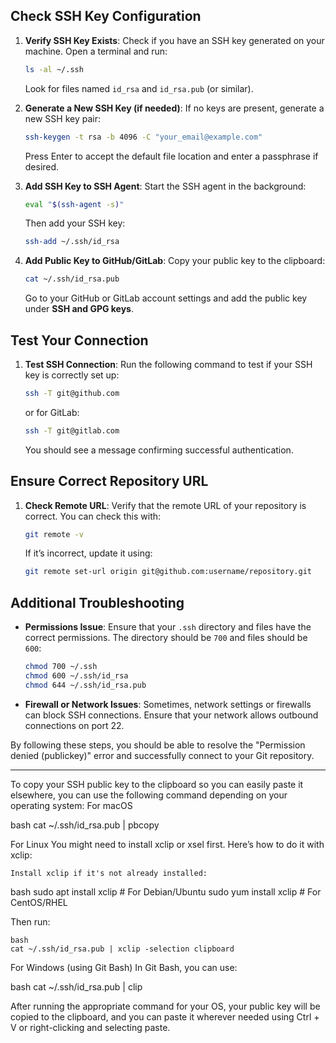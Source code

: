 ## Check SSH Key Configuration

1. **Verify SSH Key Exists**:
   Check if you have an SSH key generated on your machine. Open a terminal and run:
   ```bash
   ls -al ~/.ssh
   ```
   Look for files named `id_rsa` and `id_rsa.pub` (or similar).

2. **Generate a New SSH Key (if needed)**:
   If no keys are present, generate a new SSH key pair:
   ```bash
   ssh-keygen -t rsa -b 4096 -C "your_email@example.com"
   ```
   Press Enter to accept the default file location and enter a passphrase if desired.

3. **Add SSH Key to SSH Agent**:
   Start the SSH agent in the background:
   ```bash
   eval "$(ssh-agent -s)"
   ```
   Then add your SSH key:
   ```bash
   ssh-add ~/.ssh/id_rsa
   ```

4. **Add Public Key to GitHub/GitLab**:
   Copy your public key to the clipboard:
   ```bash
   cat ~/.ssh/id_rsa.pub
   ```
   Go to your GitHub or GitLab account settings and add the public key under **SSH and GPG keys**.

## Test Your Connection

1. **Test SSH Connection**:
   Run the following command to test if your SSH key is correctly set up:
   ```bash
   ssh -T git@github.com
   ```
   or for GitLab:
   ```bash
   ssh -T git@gitlab.com
   ```
   You should see a message confirming successful authentication.

## Ensure Correct Repository URL

1. **Check Remote URL**:
   Verify that the remote URL of your repository is correct. You can check this with:
   ```bash
   git remote -v
   ```
   If it’s incorrect, update it using:
   ```bash
   git remote set-url origin git@github.com:username/repository.git
   ```

## Additional Troubleshooting

- **Permissions Issue**: Ensure that your `.ssh` directory and files have the correct permissions. The directory should be `700` and files should be `600`:
  ```bash
  chmod 700 ~/.ssh
  chmod 600 ~/.ssh/id_rsa
  chmod 644 ~/.ssh/id_rsa.pub
  ```

- **Firewall or Network Issues**: Sometimes, network settings or firewalls can block SSH connections. Ensure that your network allows outbound connections on port 22.

By following these steps, you should be able to resolve the "Permission denied (publickey)" error and successfully connect to your Git repository.

---
To copy your SSH public key to the clipboard so you can easily paste it elsewhere, you can use the following command depending on your operating system:
For macOS

bash
cat ~/.ssh/id_rsa.pub | pbcopy

For Linux
You might need to install xclip or xsel first. Here’s how to do it with xclip:

    Install xclip if it's not already installed:

bash
sudo apt install xclip  # For Debian/Ubuntu
sudo yum install xclip  # For CentOS/RHEL

Then run:

    bash
    cat ~/.ssh/id_rsa.pub | xclip -selection clipboard

For Windows (using Git Bash)
In Git Bash, you can use:

bash
cat ~/.ssh/id_rsa.pub | clip

After running the appropriate command for your OS, your public key will be copied to the clipboard, and you can paste it wherever needed using Ctrl + V or right-clicking and selecting paste.